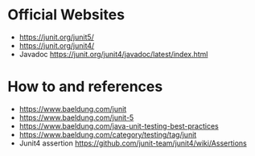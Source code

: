# Official Websites

 - https://junit.org/junit5/
 - https://junit.org/junit4/
 - Javadoc https://junit.org/junit4/javadoc/latest/index.html

# How to and references 

 - https://www.baeldung.com/junit
 - https://www.baeldung.com/junit-5
 - https://www.baeldung.com/java-unit-testing-best-practices
 - https://www.baeldung.com/category/testing/tag/junit
 - Junit4 assertion https://github.com/junit-team/junit4/wiki/Assertions
